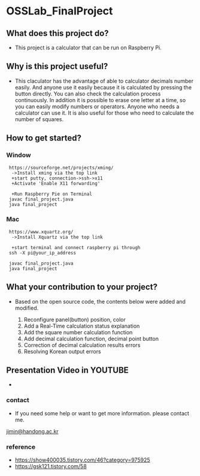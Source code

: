 # OSSLab_FinalProject


## What does this project do? 
  * This project is a calculator that can be run on Raspberry Pi.


## Why is this project useful?
  * This claculator has the advantage of able to calculator decimals number easily. And anyone use it easily because it is calculated by pressing the button directly. You can also check the calculation process continuously. In addition it is possible to erase one letter at a time, so you can easily modify numbers or operators. 
    Anyone who needs a calculator can use it. It is also useful for those who need to calculate the number of squares. 
  
  
## How to get started?
  ### Window
     https://sourceforge.net/projects/xming/
      ->Install xming via the top link
      +start putty, connection->ssh->x11
      +Activate 'Enable X11 forwarding'
     
      +Run Raspberry Pie on Terminal
     javac final_project.java
     java final_project
    
  ### Mac
     https://www.xquartz.org/
      ->Install Xquartz via the top link
      
      +start terminal and connect raspberry pi through
     ssh -X pi@your_ip_address
 
     javac final_project.java
     java final_project
    

## What your contribution to your project?
  
  * Based on the open source code, the contents below were added and modified.

    1) Reconfigure panel(button) position, color
    2) Add a Real-Time calculation status explanation 
    3) Add the square number calculation function
    4) Add decimal calculation function, decimal point button
    5) Correction of decimal calculation results errors
    6) Resolving Korean output errors

 
## Presentation Video in YOUTUBE
  * 

  



  ### contact 
   * If you need some help or want to get more information. please contact me.
   
   jimin@handong.ac.kr

  ### reference
   - https://show400035.tistory.com/46?category=975925
   - https://gsk121.tistory.com/58





